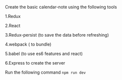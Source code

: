 Create the basic calendar-note using the following tools

1.Redux

2.React

3.Redux-persist (to save the data before refreshing)

4.webpack ( to bundle)

5.babel (to use es6 features and react)

6.Express to create the server


Run the following command 
`npm run dev`
